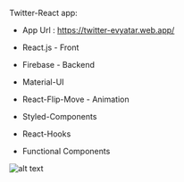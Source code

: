 Twitter-React app:

* App Url : https://twitter-evyatar.web.app/

* React.js - Front
* Firebase - Backend
* Material-UI
* React-Flip-Move - Animation
* Styled-Components
* React-Hooks
* Functional Components

![alt text](https://github.com/EvyatarHaim1/TWITTER-React/blob/main/src/screenView.png)
